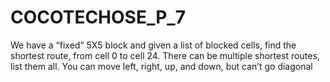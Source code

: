 # COCOTECHOSE_P_7
We have a “fixed” 5X5 block and given a list of blocked cells, find the shortest route, from cell 0 to cell 24. There can be multiple shortest routes, list them all. You can move left, right, up, and down, but can’t go diagonal



